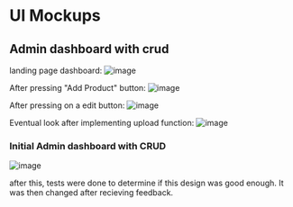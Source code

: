 # UI Mockups


## Admin dashboard with crud

landing page dashboard:
![image](https://user-images.githubusercontent.com/77112006/146179958-c2eaf65d-5a2a-4cf5-8a6a-3ef13d753ab3.png)

After pressing "Add Product" button:
![image](https://user-images.githubusercontent.com/77112006/146182560-70efc532-b347-447a-9f1d-fe31dbf044d7.png)

After pressing on a edit button:
![image](https://user-images.githubusercontent.com/77112006/146182498-ad3b5aa6-8ed1-408b-979d-6b2f53940267.png)

Eventual look after implementing upload function:
![image](https://user-images.githubusercontent.com/77112006/146182841-70be9ce4-c67e-490f-9516-f62e167bc7e7.png)







### Initial Admin dashboard with CRUD
![image](https://user-images.githubusercontent.com/77112006/145224513-2ae1ba83-fe16-48f9-a256-100bb3ea8154.png)

after this, tests were done to determine if this design was good enough. It was then changed after recieving feedback.

